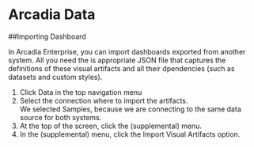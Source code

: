 # Arcadia Data

##Importing Dashboard

In Arcadia Enterprise, you can import dashboards exported from another system. All you need the is appropriate JSON file that captures the definitions of these visual artifacts and all their dpendencies (such as datasets and custom styles).

1. Click Data in the top navigation menu
2. Select the connection where to import the artifacts.\
We selected Samples, because we are connecting to the same data source for both systems.
3. At the top of the screen, click the  (supplemental) menu.
4. In the  (supplemental) menu, click the  Import Visual Artifacts option.

